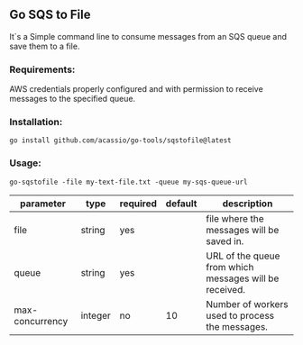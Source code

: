 ## Go SQS to File

It`s a Simple command line to consume messages from an SQS queue and save them to a file.


### Requirements:
AWS credentials properly configured and with permission to receive messages to the specified queue.

### Installation:
```go install github.com/acassio/go-tools/sqstofile@latest```

### Usage:
```go-sqstofile -file my-text-file.txt -queue my-sqs-queue-url```

|parameter|type|required|default|description
|---------|----|--------|-------------|----------
|file|string|yes||file where the messages will be saved in. |
|queue|string|yes||URL of the queue from which messages will be received. |
|max-concurrency|integer|no|10|Number of workers used to process the messages.|
